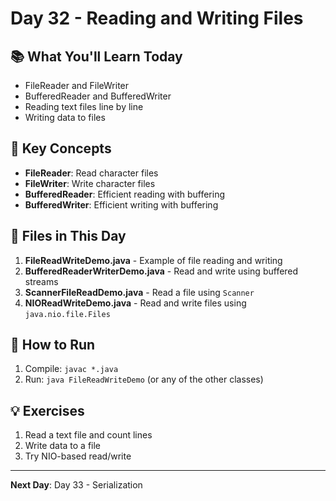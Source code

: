 # Day 32 - Reading and Writing Files

## 📚 What You'll Learn Today

- FileReader and FileWriter
- BufferedReader and BufferedWriter
- Reading text files line by line
- Writing data to files

## 🎯 Key Concepts

- **FileReader**: Read character files
- **FileWriter**: Write character files
- **BufferedReader**: Efficient reading with buffering
- **BufferedWriter**: Efficient writing with buffering

## 📁 Files in This Day

1. **FileReadWriteDemo.java** - Example of file reading and writing
2. **BufferedReaderWriterDemo.java** - Read and write using buffered streams
3. **ScannerFileReadDemo.java** - Read a file using `Scanner`
4. **NIOReadWriteDemo.java** - Read and write files using `java.nio.file.Files`

## 🚀 How to Run

1. Compile: `javac *.java`
2. Run: `java FileReadWriteDemo` (or any of the other classes)

## 💡 Exercises

1. Read a text file and count lines
2. Write data to a file
3. Try NIO-based read/write

---

**Next Day**: Day 33 - Serialization 